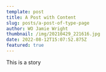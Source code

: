 ```yaml
---
template: post
title: A Post with Content
slug: posts/a-post-of-type-page
author: WO Jamie Wright
thumbnail: /img/20210429_221616.jpg
date: 2022-08-12T15:07:52.875Z
featured: true
---
```


This is a story
